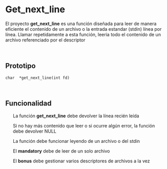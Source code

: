 <h1>Get_next_line</h1>
<p>El proyecto <strong>get_next_line</strong> es una función diseñada para leer de manera eficiente el contenido de un archivo o la entrada estandar (stdin) línea por línea.
Llamar repetidamente a esta función, leeria todo el contenido de un archivo referenciado por el descriptor</p>
<br>
<h2>Prototipo</h2>
<pre><code>char  *get_next_line(int fd)</code></pre>
<br>
<h2>Funcionalidad</h2>
<ul>La función <strong>get_next_line</strong> debe devolver la línea recién leída</ul>
<ul>Si no hay más contenido que leer o si ocurre algún error, la función debe devolver NULL</ul>
<ul>La función debe funcionar leyendo de un archivo o del stdin</ul>
<ul>El <strong>mandatory</strong> debe de leer de un solo archivo</ul>
<ul>El <strong>bonus</strong> debe gestionar varios descriptores de archivos a la vez</ul>

